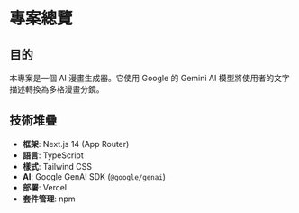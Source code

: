 # 專案總覽

## 目的

本專案是一個 AI 漫畫生成器。它使用 Google 的 Gemini AI 模型將使用者的文字描述轉換為多格漫畫分鏡。

## 技術堆疊

- **框架**: Next.js 14 (App Router)
- **語言**: TypeScript
- **樣式**: Tailwind CSS
- **AI**: Google GenAI SDK (`@google/genai`)
- **部署**: Vercel
- **套件管理**: npm
